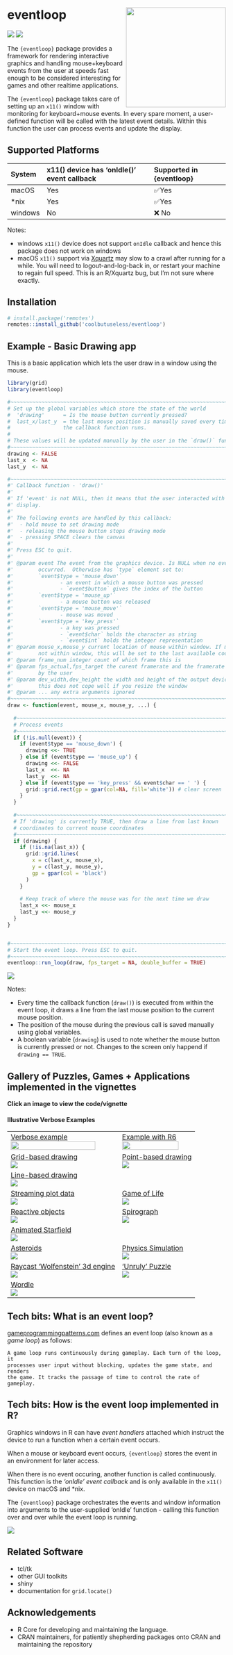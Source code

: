 
<!-- README.md is generated from README.Rmd. Please edit that file -->

# eventloop <img src="man/figures/eventloop-logo.png" align="right" width="230"/>

<!-- badges: start -->

![](https://img.shields.io/badge/cool-useless-green.svg)
![](https://img.shields.io/badge/dependencies-zero-blue.svg)
<!-- badges: end -->

The `{eventloop}` package provides a framework for rendering interactive
graphics and handling mouse+keyboard events from the user at speeds fast
enough to be considered interesting for games and other realtime
applications.

The `{eventloop}` package takes care of setting up an `x11()` window
with monitoring for keyboard+mouse events. In every spare moment, a
user-defined function will be called with the latest event details.
Within this function the user can process events and update the display.

## Supported Platforms

| System  | x11() device has ‘onIdle()’ event callback | Supported in {eventloop} |
|:--------|:-------------------------------------------|:-------------------------|
| macOS   | Yes                                        | ✅Yes                    |
| \*nix   | Yes                                        | ✅Yes                    |
| windows | No                                         | ❌ No                    |

Notes:

-   windows `x11()` device does not support `onIdle` callback and hence
    this package does not work on windows
-   macOS `x11()` support via [Xquartz](https://www.xquartz.org/) may
    slow to a crawl after running for a while. You will need to
    logout-and-log-back in, or restart your machine to regain full
    speed. This is an R/Xquartz bug, but I’m not sure where exactly.

## Installation

``` r
# install.package('remotes')
remotes::install_github('coolbutuseless/eventloop')
```

## Example - Basic Drawing app

This is a basic application which lets the user draw in a window using
the mouse.

``` r
library(grid)
library(eventloop)

#~~~~~~~~~~~~~~~~~~~~~~~~~~~~~~~~~~~~~~~~~~~~~~~~~~~~~~~~~~~~~~~~~~~~~~~~~~~~~
# Set up the global variables which store the state of the world
#  'drawing'      = Is the mouse button currently pressed?
#  last_x/last_y  = the last mouse position is manually saved every time
#                 the callback function runs.
#
# These values will be updated manually by the user in the `draw()` function
#~~~~~~~~~~~~~~~~~~~~~~~~~~~~~~~~~~~~~~~~~~~~~~~~~~~~~~~~~~~~~~~~~~~~~~~~~~~~~
drawing <- FALSE
last_x  <- NA
last_y  <- NA

#~~~~~~~~~~~~~~~~~~~~~~~~~~~~~~~~~~~~~~~~~~~~~~~~~~~~~~~~~~~~~~~~~~~~~~~~~~~~~
#' Callback function - 'draw()' 
#'
#' If 'event' is not NULL, then it means that the user interacted with the
#' display.  
#' 
#' The following events are handled by this callback:
#'  - hold mouse to set drawing mode
#'  - releasing the mouse button stops drawing mode
#'  - pressing SPACE clears the canvas
#'  
#' Press ESC to quit.
#' 
#' @param event The event from the graphics device. Is NULL when no event
#'        occurred.  Otherwise has `type` element set to:
#'        `event$type = 'mouse_down'` 
#'               - an event in which a mouse button was pressed
#'               - `event$button` gives the index of the button
#'        `event$type = 'mouse_up'`   
#'               - a mouse button was released
#'        `event$type = 'mouse_move'`   
#'               - mouse was moved 
#'        `event$type = 'key_press'`  
#'               - a key was pressed
#'               - `event$char` holds the character as string
#'               - `event$int` holds the integer representation
#' @param mouse_x,mouse_y current location of mouse within window. If mouse is 
#'        not within window, this will be set to the last available coordinates
#' @param frame_num integer count of which frame this is
#' @param fps_actual,fps_target the curent framerate and the framerate specified
#'        by the user
#' @param dev_width,dev_height the width and height of the output device. Note:
#'        this does not cope well if you resize the window
#' @param ... any extra arguments ignored
#~~~~~~~~~~~~~~~~~~~~~~~~~~~~~~~~~~~~~~~~~~~~~~~~~~~~~~~~~~~~~~~~~~~~~~~~~~~~~
draw <- function(event, mouse_x, mouse_y, ...) {
  
  #~~~~~~~~~~~~~~~~~~~~~~~~~~~~~~~~~~~~~~~~~~~~~~~~~~~~~~~~~~~~~~~~~~~~~~~~~~~
  # Process events
  #~~~~~~~~~~~~~~~~~~~~~~~~~~~~~~~~~~~~~~~~~~~~~~~~~~~~~~~~~~~~~~~~~~~~~~~~~~~
  if (!is.null(event)) {
    if (event$type == 'mouse_down') {
      drawing <<- TRUE
    } else if (event$type == 'mouse_up') {
      drawing <<- FALSE
      last_x  <<- NA
      last_y  <<- NA
    } else if (event$type == 'key_press' && event$char == ' ') {
      grid::grid.rect(gp = gpar(col=NA, fill='white')) # clear screen
    }
  }
  
  #~~~~~~~~~~~~~~~~~~~~~~~~~~~~~~~~~~~~~~~~~~~~~~~~~~~~~~~~~~~~~~~~~~~~~~~~~~~
  # If 'drawing' is currently TRUE, then draw a line from last known 
  # coordinates to current mouse coordinates
  #~~~~~~~~~~~~~~~~~~~~~~~~~~~~~~~~~~~~~~~~~~~~~~~~~~~~~~~~~~~~~~~~~~~~~~~~~~~
  if (drawing) {
    if (!is.na(last_x)) {
      grid::grid.lines(
        x = c(last_x, mouse_x),
        y = c(last_y, mouse_y),
        gp = gpar(col = 'black')
      )
    }
    
    # Keep track of where the mouse was for the next time we draw
    last_x <<- mouse_x
    last_y <<- mouse_y
  }
}


#~~~~~~~~~~~~~~~~~~~~~~~~~~~~~~~~~~~~~~~~~~~~~~~~~~~~~~~~~~~~~~~~~~~~~~~~~~~~~
# Start the event loop. Press ESC to quit.
#~~~~~~~~~~~~~~~~~~~~~~~~~~~~~~~~~~~~~~~~~~~~~~~~~~~~~~~~~~~~~~~~~~~~~~~~~~~~~
eventloop::run_loop(draw, fps_target = NA, double_buffer = TRUE)
```

<img src="man/figures/hello-r.gif" />

Notes:

-   Every time the callback function (`draw()`) is executed from within
    the event loop, it draws a line from the last mouse position to the
    current mouse position.
-   The position of the mouse during the previous call is saved manually
    using global variables.
-   A boolean variable (`drawing`) is used to note whether the mouse
    button is currently pressed or not. Changes to the screen only
    happend if `drawing == TRUE`.

## Gallery of Puzzles, Games + Applications implemented in the vignettes

**Click an image to view the code/vignette**

#### Illustrative Verbose Examples

|                                                                                                                                                                                 |                                                                                                                                                                             |
|---------------------------------------------------------------------------------------------------------------------------------------------------------------------------------|-----------------------------------------------------------------------------------------------------------------------------------------------------------------------------|
| [Verbose example <br/><img src="man/figures/gallery/grid-based.png" width="90%" />](https://coolbutuseless.github.io/package/eventloop/articles/aa-event-reference-global.html) | [Example with R6 <br/><img src="man/figures/gallery/grid-based.png" width="90%" />](https://coolbutuseless.github.io/package/eventloop/articles/aa-event-reference-r6.html) |
| [Grid-based drawing <br/><img src="man/figures/gallery/grid-based.png" />](https://coolbutuseless.github.io/package/eventloop/articles/ba-basic-canvas-grid.html)               | [Point-based drawing <br/><img src="man/figures/gallery/point-based.png" />](https://coolbutuseless.github.io/package/eventloop/articles/ba-basic-canvas-rough.html)        |
| [Line-based drawing <br/><img src="man/figures/gallery/line-based.png" />](https://coolbutuseless.github.io/package/eventloop/articles/ba-basic-canvas-smooth.html)             |                                                                                                                                                                             |
| [Streaming plot data <br/><img src="man/figures/gallery/plot-stream.png" />](https://coolbutuseless.github.io/package/eventloop/articles/ba-plotting.html)                      | [Game of Life <br/><img src="man/figures/gallery/game-of-life.png" />](https://coolbutuseless.github.io/package/eventloop/articles/ca-game-of-life.html)                    |
| [Reactive objects <br/><img src="man/figures/gallery/reactive.png" />](https://coolbutuseless.github.io/package/eventloop/articles/ca-reactive-objects.html)                    | [Spirograph <br/><img src="man/figures/gallery/spirograph.png" />](https://coolbutuseless.github.io/package/eventloop/articles/ca-spirograph.html)                          |
| [Animated Starfield <br/><img src="man/figures/gallery/starfield.png" />](https://coolbutuseless.github.io/package/eventloop/articles/ca-starfield.html)                        |                                                                                                                                                                             |
| [Asteroids<br/><img src="man/figures/gallery/asteroids.png" />](https://coolbutuseless.github.io/package/eventloop/articles/3da-asteroids.html)                                 | [Physics Simulation <br/><img src="man/figures/gallery/physics.png" />](https://coolbutuseless.github.io/package/eventloop/articles/da-physics-sim.html)                    |
| [Raycast ‘Wolfenstein’ 3d engine <br/><img src="man/figures/gallery/raycast.png" />](https://coolbutuseless.github.io/package/eventloop/articles/da-raycaster.html)             | [‘Unruly’ Puzzle <br/><img src="man/figures/gallery/unruly.png" />](https://coolbutuseless.github.io/package/eventloop/articles/da-unruly.html)                             |
| [Wordle <br/><img src="man/figures/gallery/wordle.png" />](https://coolbutuseless.github.io/package/eventloop/articles/da-wordle.html)                                          |                                                                                                                                                                             |

## Tech bits: What is an event loop?

[gameprogrammingpatterns.com](https://www.gameprogrammingpatterns.com/game-loop.html)
defines an event loop (also known as a *game loop*) as follows:

    A game loop runs continuously during gameplay. Each turn of the loop, it 
    processes user input without blocking, updates the game state, and renders 
    the game. It tracks the passage of time to control the rate of gameplay.

## Tech bits: How is the event loop implemented in R?

Graphics windows in R can have *event handlers* attached which instruct
the device to run a function when a certain event occurs.

When a mouse or keyboard event occurs, `{eventloop}` stores the event in
an environment for later access.

When there is no event occuring, another function is called
continuously. This function is the *‘onIdle’ event callback* and is only
available in the `x11()` device on macOS and \*nix.

The `{eventloop}` package orchestrates the events and window information
into arguments to the user-supplied ‘onIdle’ function - calling this
function over and over while the event loop is running.

<img src="man/figures/event-handlers.png" />

## Related Software

-   tcl/tk
-   other GUI toolkits
-   shiny
-   documentation for `grid.locate()`

## Acknowledgements

-   R Core for developing and maintaining the language.
-   CRAN maintainers, for patiently shepherding packages onto CRAN and
    maintaining the repository
